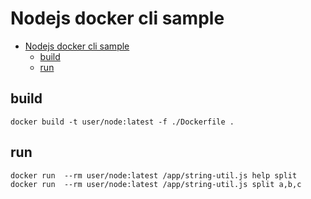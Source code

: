 # Nodejs docker cli sample
- [Nodejs docker cli sample](#nodejs-docker-cli-sample)
  - [build](#build)
  - [run](#run)

## build

`docker build -t user/node:latest -f ./Dockerfile .`

## run

`docker run  --rm user/node:latest /app/string-util.js help split`
`docker run  --rm user/node:latest /app/string-util.js split a,b,c`
